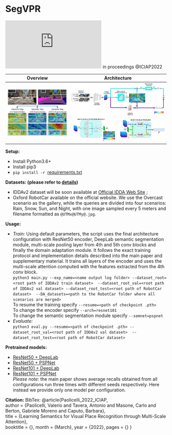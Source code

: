# SegVPR
![Learning Semantics for Visual Place Recognition through Multi-Scale Attention](https://arxiv.org/pdf/2201.09701.pdf) in proceedings @ICIAP2022  
<table>
<thead>
  <tr>
    <th>Overview</th>
    <th colspan="2">Architecture</th>
  </tr>
</thead>
<tbody>
  <tr>
    <td rowspan="3"><img src="images/teaser.png" alt="Teaser"/></td>
    <td colspan="2"><img src="images/architecture.jpg" alt="Architecture" width="1154"/></td>
  </tr>
  <tr>
    <td rowspan="2"><img src="images/ms_attention_module.jpg" alt="MS-Attention-Module" width="288"/></td>
    <td rowspan="2"><img src="images/ms_pooling_module.jpg" alt="MS-Pooling-Module" width="288"/></td>
  </tr>
  <tr>
  </tr>
  </tbody>
</table>
  
**Setup:**
 * Install Python3.6+
 * Install pip3
 * `pip install -r `[requirements.txt](./requirements.txt)
  
  
**Datasets: (please refer to [details](./dataset_details.txt))**
 * IDDAv2 dataset will be soon available at [Official IDDA Web Site](https://idda-dataset.github.io/home/) ;
 * Oxford RobotCar available on the official website. We use the Overcast scenario as the gallery, 
   while the queries are divided into four scenarios: Rain, Snow, Sun, and Night, with one image sampled every 5 meters 
   and filename formatted as `@UTMx@UTMy@.jpg`. 
  
  
**Usage:**
 * *Train:* Using default parameters, the script uses the final architecture configuration with 
   ResNet50 encoder, DeepLab semantic segmentation module, multi-scale pooling layer from 4th and 5th conv blocks and 
   finally the domain adaptation module. 
   It follows the exact training protocol and implementation details described into the main paper and supplementary 
   material. It trains all layers of the encoder and uses the multi-scale attention computed with the features
   extracted from the 4th conv block.  
   `python3 main.py --exp_name=<name output log folder> --dataset_root=<root path of IDDAv2 train dataset> 
   --dataset_root_val=<root path of IDDAv2 val dataset> --dataset_root_test=<root path of RobotCar dataset> 
   --DA_datasets=<path to the RobotCar folder where all scenarios are merged>`  
   To resume the training specify `--resume=<path of checkpoint .pth>`  
   To change the encoder specify `--arch=resnet101`  
   To change the semantic segmentation module specify `--semnet=pspnet` 
 * *Evaluate:*   
   `python3 eval.py --resume=<path of checkpoint .pth> --dataset_root_val=<root path of IDDAv2 val dataset> 
   --dataset_root_test=<root path of RobotCar dataset>`
  
  
**Pretrained models:**
 * [ResNet50 + DeepLab](https://drive.google.com/file/d/1Jv0hoarx3tTnL59Phl119FoljkJpu9dP/view?usp=sharing)
 * [ResNet50 + PSPNet](https://drive.google.com/file/d/1g33N0gVNGAKWgx0gHbDcAybVxMUkUtdt/view?usp=sharing)
 * [ResNet101 + DeepLab](https://drive.google.com/file/d/1R6m4FpOrf4oOwVO-TnSGZjtE5tR5LCJd/view?usp=sharing)
 * [ResNet101 + PSPNet](https://drive.google.com/file/d/1uQqr7oDeg5T8JQNxtHtEnkleA2orf2cx/view?usp=sharing)  
*Please note:* the main paper shows average recalls obtained from all configurations run three times with different seeds respectively. 
Here instead we provide only one model per configuration.
  
  
**Citation:**
BibTex: 
@article{Paolicelli_2022_ICIAP,   
author = {Paolicelli, Valerio and Tavera, Antonio and Masone, Carlo and Berton, Gabriele Moreno and Caputo, Barbara},   
title = {Learning Semantics for Visual Place Recognition through Multi-Scale Attention},  
booktitle = {}, month = {March}, year = {2022}, pages = {} }
